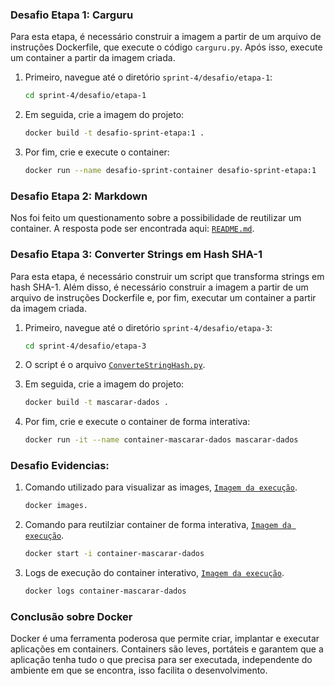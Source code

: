 ### Desafio Etapa 1: Carguru

Para esta etapa, é necessário construir a imagem a partir de um arquivo de instruções Dockerfile, que execute o código `carguru.py`. Após isso, execute um container a partir da imagem criada.

1. Primeiro, navegue até o diretório `sprint-4/desafio/etapa-1`:

   ```bash
   cd sprint-4/desafio/etapa-1
   ```

2. Em seguida, crie a imagem do projeto:

   ```bash
   docker build -t desafio-sprint-etapa:1 .
   ```

3. Por fim, crie e execute o container:

   ```bash
   docker run --name desafio-sprint-container desafio-sprint-etapa:1
   ```

### Desafio Etapa 2: Markdown

Nos foi feito um questionamento sobre a possibilidade de reutilizar um container. A resposta pode ser encontrada aqui: [`README.md`](../desafio/etapa-2/README.md).

### Desafio Etapa 3: Converter Strings em Hash SHA-1

Para esta etapa, é necessário construir um script que transforma strings em hash SHA-1. Além disso, é necessário construir a imagem a partir de um arquivo de instruções Dockerfile e, por fim, executar um container a partir da imagem criada.

1. Primeiro, navegue até o diretório `sprint-4/desafio/etapa-3`:

   ```bash
   cd sprint-4/desafio/etapa-3
   ```

2. O script é o arquivo [`ConverteStringHash.py`](../desafio/etapa-3/ConverteStringHash.py).

3. Em seguida, crie a imagem do projeto:

   ```bash
   docker build -t mascarar-dados .
   ```

4. Por fim, crie e execute o container de forma interativa:

   ```bash
   docker run -it --name container-mascarar-dados mascarar-dados
   ```
   
### Desafio Evidencias:

1. Comando utilizado para visualizar as images, [`Imagem da execução`](../evidencias/docker-images.png).

   ```bash
   docker images.
   ```
2. Comando para reutilziar container de forma interativa, [`Imagem da execução`](../evidencias/docker-start-i-container-mascarar-dados.png).

   ```bash
   docker start -i container-mascarar-dados
   ```
3. Logs de execução do container interativo, [`Imagem da execução`](../evidencias/docker-logs-container-mascarar-dados.png).

   ```bash
   docker logs container-mascarar-dados
   ```

### Conclusão sobre Docker

Docker é uma ferramenta poderosa que permite criar, implantar e executar aplicações em containers. Containers são 
leves, portáteis e garantem que a aplicação tenha tudo o que precisa para ser executada, independente do ambiente em 
que se encontra, isso facilita o desenvolvimento.
